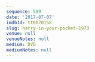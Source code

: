 ```yaml
---
sequence: 599
date: '2017-07-07'
imdbId: tt0070158
slug: harry-in-your-pocket-1973
venue: null
venueNotes: null
medium: DVD
mediumNotes: null
---
```


